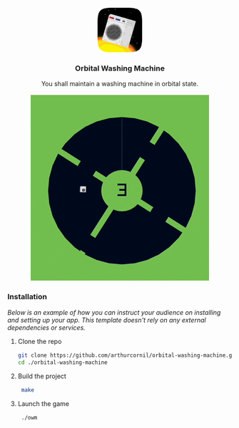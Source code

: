 <br />
<div align="center">
<img src="assets/logo.png" alt="Logo" width="100" height="100">

<h3 align="center">Orbital Washing Machine</h3>
<p align="center">
You shall maintain a washing machine in orbital state.
<br />
<br />
<img src="assets/gameplay.gif" alt="Orbital Washing Machine Gameplay" width="400">
</div>

### Installation

_Below is an example of how you can instruct your audience on installing and setting up your app. This template doesn't rely on any external dependencies or services._

1. Clone the repo
   ```sh
   git clone https://github.com/arthurcornil/orbital-washing-machine.git
   cd ./orbital-washing-machine
   ```
2. Build the project
   ```sh
    make
   ```
4. Launch the game
   ```sh
    ./owm
   ```
